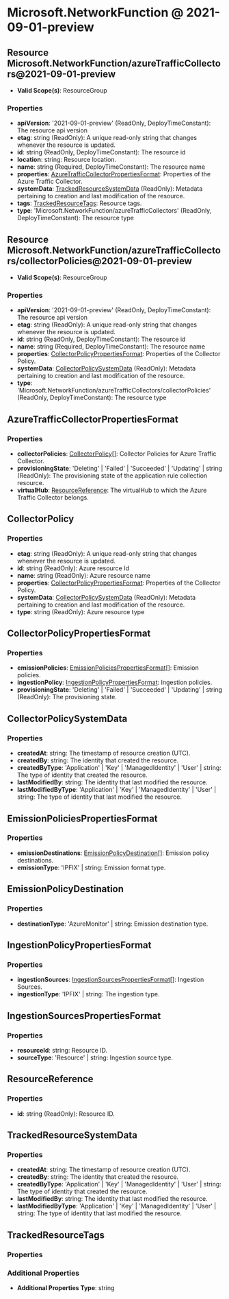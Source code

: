 # Microsoft.NetworkFunction @ 2021-09-01-preview

## Resource Microsoft.NetworkFunction/azureTrafficCollectors@2021-09-01-preview
* **Valid Scope(s)**: ResourceGroup
### Properties
* **apiVersion**: '2021-09-01-preview' (ReadOnly, DeployTimeConstant): The resource api version
* **etag**: string (ReadOnly): A unique read-only string that changes whenever the resource is updated.
* **id**: string (ReadOnly, DeployTimeConstant): The resource id
* **location**: string: Resource location.
* **name**: string (Required, DeployTimeConstant): The resource name
* **properties**: [AzureTrafficCollectorPropertiesFormat](#azuretrafficcollectorpropertiesformat): Properties of the Azure Traffic Collector.
* **systemData**: [TrackedResourceSystemData](#trackedresourcesystemdata) (ReadOnly): Metadata pertaining to creation and last modification of the resource.
* **tags**: [TrackedResourceTags](#trackedresourcetags): Resource tags.
* **type**: 'Microsoft.NetworkFunction/azureTrafficCollectors' (ReadOnly, DeployTimeConstant): The resource type

## Resource Microsoft.NetworkFunction/azureTrafficCollectors/collectorPolicies@2021-09-01-preview
* **Valid Scope(s)**: ResourceGroup
### Properties
* **apiVersion**: '2021-09-01-preview' (ReadOnly, DeployTimeConstant): The resource api version
* **etag**: string (ReadOnly): A unique read-only string that changes whenever the resource is updated.
* **id**: string (ReadOnly, DeployTimeConstant): The resource id
* **name**: string (Required, DeployTimeConstant): The resource name
* **properties**: [CollectorPolicyPropertiesFormat](#collectorpolicypropertiesformat): Properties of the Collector Policy.
* **systemData**: [CollectorPolicySystemData](#collectorpolicysystemdata) (ReadOnly): Metadata pertaining to creation and last modification of the resource.
* **type**: 'Microsoft.NetworkFunction/azureTrafficCollectors/collectorPolicies' (ReadOnly, DeployTimeConstant): The resource type

## AzureTrafficCollectorPropertiesFormat
### Properties
* **collectorPolicies**: [CollectorPolicy](#collectorpolicy)[]: Collector Policies for Azure Traffic Collector.
* **provisioningState**: 'Deleting' | 'Failed' | 'Succeeded' | 'Updating' | string (ReadOnly): The provisioning state of the application rule collection resource.
* **virtualHub**: [ResourceReference](#resourcereference): The virtualHub to which the Azure Traffic Collector belongs.

## CollectorPolicy
### Properties
* **etag**: string (ReadOnly): A unique read-only string that changes whenever the resource is updated.
* **id**: string (ReadOnly): Azure resource Id
* **name**: string (ReadOnly): Azure resource name
* **properties**: [CollectorPolicyPropertiesFormat](#collectorpolicypropertiesformat): Properties of the Collector Policy.
* **systemData**: [CollectorPolicySystemData](#collectorpolicysystemdata) (ReadOnly): Metadata pertaining to creation and last modification of the resource.
* **type**: string (ReadOnly): Azure resource type

## CollectorPolicyPropertiesFormat
### Properties
* **emissionPolicies**: [EmissionPoliciesPropertiesFormat](#emissionpoliciespropertiesformat)[]: Emission policies.
* **ingestionPolicy**: [IngestionPolicyPropertiesFormat](#ingestionpolicypropertiesformat): Ingestion policies.
* **provisioningState**: 'Deleting' | 'Failed' | 'Succeeded' | 'Updating' | string (ReadOnly): The provisioning state.

## CollectorPolicySystemData
### Properties
* **createdAt**: string: The timestamp of resource creation (UTC).
* **createdBy**: string: The identity that created the resource.
* **createdByType**: 'Application' | 'Key' | 'ManagedIdentity' | 'User' | string: The type of identity that created the resource.
* **lastModifiedBy**: string: The identity that last modified the resource.
* **lastModifiedByType**: 'Application' | 'Key' | 'ManagedIdentity' | 'User' | string: The type of identity that last modified the resource.

## EmissionPoliciesPropertiesFormat
### Properties
* **emissionDestinations**: [EmissionPolicyDestination](#emissionpolicydestination)[]: Emission policy destinations.
* **emissionType**: 'IPFIX' | string: Emission format type.

## EmissionPolicyDestination
### Properties
* **destinationType**: 'AzureMonitor' | string: Emission destination type.

## IngestionPolicyPropertiesFormat
### Properties
* **ingestionSources**: [IngestionSourcesPropertiesFormat](#ingestionsourcespropertiesformat)[]: Ingestion Sources.
* **ingestionType**: 'IPFIX' | string: The ingestion type.

## IngestionSourcesPropertiesFormat
### Properties
* **resourceId**: string: Resource ID.
* **sourceType**: 'Resource' | string: Ingestion source type.

## ResourceReference
### Properties
* **id**: string (ReadOnly): Resource ID.

## TrackedResourceSystemData
### Properties
* **createdAt**: string: The timestamp of resource creation (UTC).
* **createdBy**: string: The identity that created the resource.
* **createdByType**: 'Application' | 'Key' | 'ManagedIdentity' | 'User' | string: The type of identity that created the resource.
* **lastModifiedBy**: string: The identity that last modified the resource.
* **lastModifiedByType**: 'Application' | 'Key' | 'ManagedIdentity' | 'User' | string: The type of identity that last modified the resource.

## TrackedResourceTags
### Properties
### Additional Properties
* **Additional Properties Type**: string

